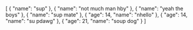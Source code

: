[
  {
    "name": "sup"
  },
  {
    "name": "not much man hby"
  },
  {
    "name": "yeah the boys"
  },
  {
    "name": "sup mate"
  },
  {
    "age": 14,
    "name": "nhello"
  },
  {
    "age": 14,
    "name": "su pdawg"
  },
  {
    "age": 21,
    "name": "soup dog"
  }
]